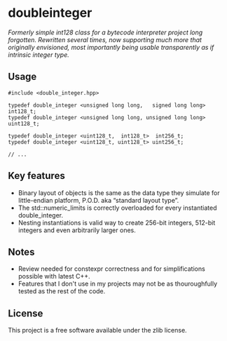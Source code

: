 # doubleinteger
*Formerly simple int128 class for a bytecode interpreter project long forgotten. Rewritten several times, now supporting much more that originally envisioned, most importantly being usable transparently as if intrinsic integer type.*

## Usage

    #include <double_integer.hpp>
    
    typedef double_integer <unsigned long long,   signed long long>  int128_t;
    typedef double_integer <unsigned long long, unsigned long long> uint128_t;
    
    typedef double_integer <uint128_t,  int128_t>  int256_t;
    typedef double_integer <uint128_t, uint128_t> uint256_t;

    // ...

## Key features
* Binary layout of objects is the same as the data type they simulate for little-endian platform, P.O.D. aka “standard layout type”.
* The std::numeric_limits is correctly overloaded for every instantiated double_integer.
* Nesting instantiations is valid way to create 256-bit integers, 512-bit integers and even arbitrarily larger ones.

## Notes
* Review needed for constexpr correctness and for simplifications possible with latest C++.
* Features that I don't use in my projects may not be as thouroughfully tested as the rest of the code.

## License
This project is a free software available under the zlib license.
